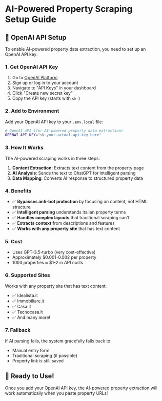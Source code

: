 # AI-Powered Property Scraping Setup Guide

## 🤖 OpenAI API Setup

To enable AI-powered property data extraction, you need to set up an OpenAI API key:

### 1. Get OpenAI API Key
1. Go to [OpenAI Platform](https://platform.openai.com/)
2. Sign up or log in to your account
3. Navigate to "API Keys" in your dashboard
4. Click "Create new secret key"
5. Copy the API key (starts with `sk-`)

### 2. Add to Environment
Add your OpenAI API key to your `.env.local` file:

```bash
# OpenAI API (for AI-powered property data extraction)
OPENAI_API_KEY="sk-your-actual-api-key-here"
```

### 3. How It Works

The AI-powered scraping works in three steps:

1. **Content Extraction**: Extracts text content from the property page
2. **AI Analysis**: Sends the text to ChatGPT for intelligent parsing
3. **Data Mapping**: Converts AI response to structured property data

### 4. Benefits

- ✅ **Bypasses anti-bot protection** by focusing on content, not HTML structure
- ✅ **Intelligent parsing** understands Italian property terms
- ✅ **Handles complex layouts** that traditional scraping can't
- ✅ **Extracts context** from descriptions and features
- ✅ **Works with any property site** that has text content

### 5. Cost

- Uses GPT-3.5-turbo (very cost-effective)
- Approximately $0.001-0.002 per property
- 1000 properties ≈ $1-2 in API costs

### 6. Supported Sites

Works with any property site that has text content:
- ✅ Idealista.it
- ✅ Immobiliare.it  
- ✅ Casa.it
- ✅ Tecnocasa.it
- ✅ And many more!

### 7. Fallback

If AI parsing fails, the system gracefully falls back to:
- Manual entry form
- Traditional scraping (if possible)
- Property link is still saved

## 🚀 Ready to Use!

Once you add your OpenAI API key, the AI-powered property extraction will work automatically when you paste property URLs!
